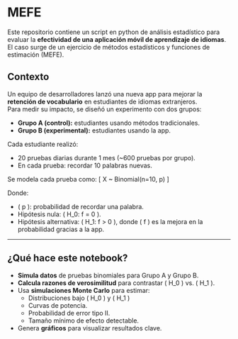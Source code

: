 # MEFE

Este repositorio contiene un script en python de análisis estadístico para evaluar la **efectividad de una aplicación móvil de aprendizaje de idiomas**. El caso surge de un ejercicio de métodos estadísticos y funciones de estimación (MEFE).
## Contexto

Un equipo de desarrolladores lanzó una nueva app para mejorar la **retención de vocabulario** en estudiantes de idiomas extranjeros.  
Para medir su impacto, se diseñó un experimento con dos grupos:

- **Grupo A (control):** estudiantes usando métodos tradicionales.
- **Grupo B (experimental):** estudiantes usando la app.

Cada estudiante realizó:
- 20 pruebas diarias durante 1 mes (~600 pruebas por grupo).
- En cada prueba: recordar 10 palabras nuevas.

Se modela cada prueba como:
\[
X ~ Binomial(n=10, p)
\]

Donde:
- \( p \): probabilidad de recordar una palabra.
- Hipótesis nula: \( H_0: f = 0 \).
- Hipótesis alternativa: \( H_1: f > 0 \), donde \( f \) es la mejora en la probabilidad gracias a la app.

---

## ¿Qué hace este notebook?

- **Simula datos** de pruebas binomiales para Grupo A y Grupo B.
- **Calcula razones de verosimilitud** para contrastar \( H_0 \) vs. \( H_1 \).
- Usa **simulaciones Monte Carlo** para estimar:
  - Distribuciones bajo \( H_0 \) y \( H_1 \)
  - Curvas de potencia.
  - Probabilidad de error tipo II.
  - Tamaño mínimo de efecto detectable.
- Genera **gráficos** para visualizar resultados clave.

